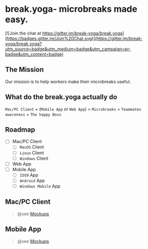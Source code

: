 # break.yoga- microbreaks made easy.

[![Join the chat at https://gitter.im/break-yoga/break.yoga](https://badges.gitter.im/Join%20Chat.svg)](https://gitter.im/break-yoga/break.yoga?utm_source=badge&utm_medium=badge&utm_campaign=pr-badge&utm_content=badge)

## The Mission
Our mission is to help workers make their microbreaks useful.

## What do the break.yoga actually do
`Mac/PC Client` + (`Mobile App` or `Web App`) = `Microbreaks` + `Teammates awareness` + `The happy Boss`

## Roadmap
- [ ] Mac/PC Client
  - [ ] `MacOS` Client
  - [ ] `Linux` Client
  - [ ] `Windows` Client
- [ ] Web App
- [ ] Mobile App
  - [ ] `IOS9` App
  - [ ] `Android` App
  - [ ] `Windows Mobile` App

## Mac/PC Client
> @see [Mockups](https://app.moqups.com/alexander.moldova@gmail.com/WAHDTLtUfH/view)

## Mobile App
> @see [Mockups](https://app.moqups.com/alexander.moldova@gmail.com/Y0zHdxIVrc/view)
  
